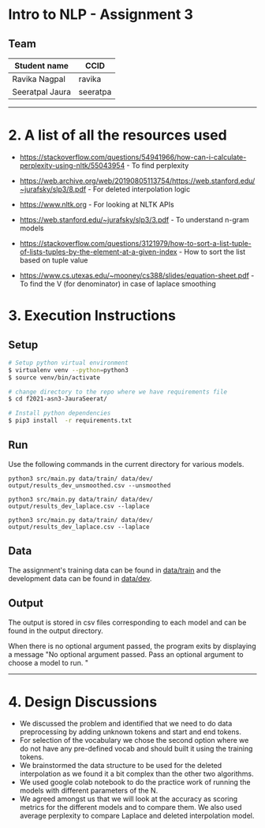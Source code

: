# Intro to NLP - Assignment 3

## Team
|Student name      | CCID       |
|------------------|------------|
|Ravika Nagpal     |  ravika    |
|Seeratpal Jaura   |  seeratpa  |

---

# 2. A list of all the resources used


-   https://stackoverflow.com/questions/54941966/how-can-i-calculate-perplexity-using-nltk/55043954 - To find perplexity

-   https://web.archive.org/web/20190805113754/https://web.stanford.edu/~jurafsky/slp3/8.pdf - For deleted interpolation logic

-   https://www.nltk.org - For looking at NLTK APIs

-   https://web.stanford.edu/~jurafsky/slp3/3.pdf - To understand n-gram models

-   https://stackoverflow.com/questions/3121979/how-to-sort-a-list-tuple-of-lists-tuples-by-the-element-at-a-given-index - How to sort the list based on tuple value

-   https://www.cs.utexas.edu/~mooney/cs388/slides/equation-sheet.pdf - To find the V (for denominator) in case of laplace smoothing


# 3. Execution Instructions

## Setup

```sh
# Setup python virtual environment
$ virtualenv venv --python=python3
$ source venv/bin/activate

# change directory to the repo where we have requirements file
$ cd f2021-asn3-JauraSeerat/

# Install python dependencies
$ pip3 install  -r requirements.txt 
```

## Run

Use the following commands in the current directory for various models.

`python3 src/main.py data/train/ data/dev/ output/results_dev_unsmoothed.csv --unsmoothed`

`python3 src/main.py data/train/ data/dev/ output/results_dev_laplace.csv --laplace`

`python3 src/main.py data/train/ data/dev/ output/results_dev_laplace.csv --laplace`


## Data

The assignment's training data can be found in [data/train](data/train) and the development data can be found in [data/dev](data/dev).

## Output

The output is stored in csv files corresponding to each model and can be found in the output directory.

When there is no optional argument passed, the program exits by displaying a message "No optional argument passed. Pass an optional argument to choose a model to run. "

---

# 4. Design Discussions

-   We discussed the problem and identified that we need to do data preprocessing by adding unknown tokens and start and end tokens.
-   For selection of the vocabulary we chose the second option where we do not have any pre-defined vocab and should built it using the training tokens.
-   We brainstormed the data structure to be used for the deleted interpolation as we found it a bit complex than the other two algorithms.
-   We used google colab notebook to do the practice work of running the models with different parameters of the N.
-   We agreed amongst us that we will look at the accuracy as scoring metrics for the different models and to compare them. We also used average perplexity to compare Laplace and deleted interpolation model.
